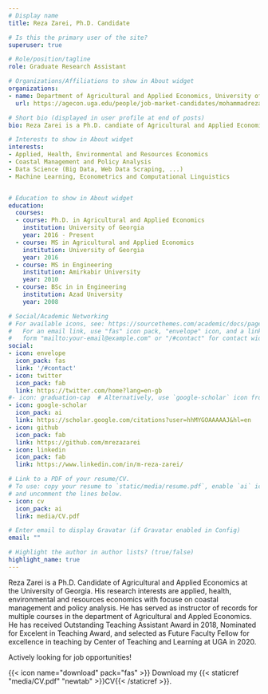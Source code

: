 ```yaml
---
# Display name
title: Reza Zarei, Ph.D. Candidate

# Is this the primary user of the site?
superuser: true

# Role/position/tagline
role: Graduate Research Assistant 

# Organizations/Affiliations to show in About widget
organizations:
- name: Department of Agricultural and Applied Economics, University of Georgia
  url: https://agecon.uga.edu/people/job-market-candidates/mohammadreza-zarei.html

# Short bio (displayed in user profile at end of posts)
bio: Reza Zarei is a Ph.D. candiate of Agricultural and Applied Economics at University of Georgia. His interests are applied, health, environmental and resources Economics with focuse on coastal management and policy analysis.

# Interests to show in About widget
interests:
- Applied, Health, Environmental and Resources Economics 
- Coastal Management and Policy Analysis
- Data Science (Big Data, Web Data Scraping, ...)
- Machine Learning, Econometrics and Computational Linguistics


# Education to show in About widget
education:
  courses:
  - course: Ph.D. in Agricultural and Applied Economics
    institution: University of Georgia
    year: 2016 - Present
  - course: MS in Agricultural and Applied Economics
    institution: University of Georgia
    year: 2016
  - course: MS in Engineering
    institution: Amirkabir University
    year: 2010
  - course: BSc in in Engineering
    institution: Azad University
    year: 2008

# Social/Academic Networking
# For available icons, see: https://sourcethemes.com/academic/docs/page-builder/#icons
#   For an email link, use "fas" icon pack, "envelope" icon, and a link in the
#   form "mailto:your-email@example.com" or "/#contact" for contact widget.
social:
- icon: envelope
  icon_pack: fas
  link: '/#contact'
- icon: twitter
  icon_pack: fab
  link: https://twitter.com/home?lang=en-gb
#- icon: graduation-cap  # Alternatively, use `google-scholar` icon from `ai` icon pack
- icon: google-scholar
  icon_pack: ai
  link: https://scholar.google.com/citations?user=hhMYGOAAAAAJ&hl=en
- icon: github
  icon_pack: fab
  link: https://github.com/mrezazarei
- icon: linkedin
  icon_pack: fab
  link: https://www.linkedin.com/in/m-reza-zarei/

# Link to a PDF of your resume/CV.
# To use: copy your resume to `static/media/resume.pdf`, enable `ai` icons in `params.toml`, 
# and uncomment the lines below.
- icon: cv
  icon_pack: ai
  link: media/CV.pdf

# Enter email to display Gravatar (if Gravatar enabled in Config)
email: ""

# Highlight the author in author lists? (true/false)
highlight_name: true
---
```


Reza Zarei is a Ph.D. Candidate of Agricultural and Applied Economics at the University of Georgia. His research interests are applied, health, environmental and resources economics with focuse on coastal management and policy analysis. He has served as instructor of records for multiple courses in the department of Agricultural and Appled Economics. He has received Outstanding Teaching Assistant Award in 2018, Nominated for Excelent in Teaching Award, and selected as Future Faculty Fellow for excellence in teaching by Center of Teaching and Learning at UGA in 2020.

Actively looking for job opportunities!

{{< icon name="download" pack="fas" >}} Download my {{< staticref "media/CV.pdf" "newtab" >}}CV{{< /staticref >}}.

